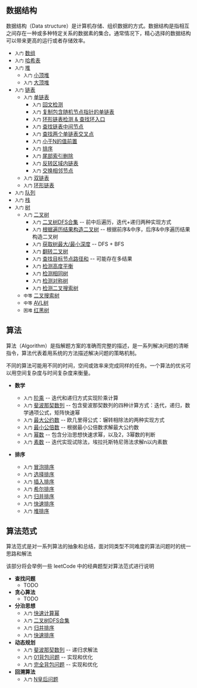 
## 数据结构

数据结构（Data structure）是计算机存储、组织数据的方式。数据结构是指相互之间存在一种或多种特定关系的数据素的集合。通常情况下，精心选择的数据结构可以带来更高的运行或者存储效率。

* `入门` [数组](src/data-structures/array/README.md)
* `入门` [哈希表](src/data-structures/hash-table/README.md)
* `入门` [堆](src/data-structures/heap/README.md)
  * `入门` [小顶堆](src/data-structures/heap/minHeap.js)
  * `入门` [大顶堆](src/data-structures/heap/miniHeap.js)
* `入门` [链表](src/data-structures/linked-lists/README.md)
  * `入门` [单链表](src/data-structures/linked-lists/singlyLinkedList/)
    * `入门` [回文检测](src/data-structures/linked-lists/singlyLinkedList/check-nodes-palindrome/)
    * `入门` [复制包含随机节点指针的单链表](src/data-structures/linked-lists/singlyLinkedList/copy-linked-with-random-arrow/)
    * `入门` [环形链表检测 & 查找环入口](src/data-structures/linked-lists/singlyLinkedList/find-cycle-entry/)
    * `入门` [查找链表中间节点](src/data-structures/linked-lists/singlyLinkedList/find-middle-nodes/)
    * `入门` [查找两个单链表交叉点](src/data-structures/linked-lists/singlyLinkedList/nodes-intersection/)
    * `入门` [小于N的值前置](src/data-structures/linked-lists/singlyLinkedList/nodes-partition/)
    * `入门` [排序](src/data-structures/linked-lists/singlyLinkedList/nodes-sorts/)
    * `入门` [尾部索引删除](src/data-structures/linked-lists/singlyLinkedList/remove-from-end/)
    * `入门` [反转区域内链表](src/data-structures/linked-lists/singlyLinkedList/reverse-range-nodes/)
    * `入门` [交换相邻节点](src/data-structures/linked-lists/singlyLinkedList/swap-neared-nodes/)
  * `入门` [双链表](src/data-structures/linked-lists/doublyLinkedList/)
  * `入门` [环形链表](src/data-structures/linked-lists/circularLinkedList/)
* `入门` [队列](src/data-structures/queue/README.md)
* `入门` [栈](src/data-structures/stack/README.md)
* `入门` [树](src/data-structures/tree/README.md)
  * `入门` [二叉树](src/data-structures/tree/binary-tree/README.md)
    * `入门` [二叉树DFS合集](src/data-structures/tree/binary-tree/traversal) -- 前中后遍历，迭代+递归两种实现方式
    * `入门` [根据遍历结果构造二叉树](src/data-structures/tree/binary-tree/construct-by-traversal) -- 根据前序&中序，后序&中序遍历结果构造二叉树
    * `入门` [获取树最大/最小深度](src/data-structures/tree/binary-tree/depth) -- DFS + BFS
    * `入门` [翻转二叉树](src/data-structures/tree/binary-tree/invert)
    * `入门` [查找目标节点路径和](src/data-structures/tree/binary-tree/find-path-Sum) -- 可能存在多结果
    * `入门` [检测高度平衡](src/data-structures/tree/binary-tree/check-height-balanced)
    * `入门` [检测相同树](src/data-structures/tree/binary-tree/check-same-tree)
    * `入门` [检测对称树](src/data-structures/tree/binary-tree/check-symmetric)
    * `入门` [检测二叉搜索树](src/data-structures/tree/binary-tree/checkBST)
  * `中等` [二叉搜索树](src/data-structures/tree/binary-search-tree/README.md)
  * `中等` [AVL树](src/data-structures/tree/AVL/README.md)
  * `困难` [红黑树](src/data-structures/tree/red-black-tree/README.md)

## 算法
算法（Algorithm）是指解题方案的准确而完整的描述，是一系列解决问题的清晰指令，算法代表着用系统的方法描述解决问题的策略机制。

不同的算法可能用不同的时间，空间或效率来完成同样的任务。一个算法的优劣可以用空间复杂度与时间复杂度来衡量。

* **数学**
  * `入门` [阶乘](src/algorithms/math/factorial/README.md) -- 迭代和递归方式实现阶乘计算
  * `入门` [斐波那契数列](src/algorithms/math/factorial/README.md) -- 包含斐波那契数列的四种计算方式：迭代，递归，数学通项公式，矩阵快速幂
  * `入门` [最大公约数](src/algorithms/math/greatest-common-divisor/README.md) -- 欧几里得公式：辗转相除法的两种实现方式
  * `入门` [最小公倍数](src/algorithms/math/least-common-multiple/README.md)  -- 根据最小公倍数求解最大公约数
  * `入门` [幂数](src/algorithms/math/power/README.md) -- 包含分治思想快速求幂，以及2，3幂数的判断
  * `入门` [素数](src/algorithms/math/primality/README.md) -- 迭代实现试除法，埃拉托斯特尼筛法求解n以内素数

* **排序**
  * `入门` [冒泡排序](src/algorithms/sort/bubble-sorts/README.md)
  * `入门` [选择排序](src/algorithms/math/selection-sorts/README.md)
  * `入门` [插入排序](src/algorithms/math/insertion-sorts/README.md)
  * `入门` [希尔排序](src/algorithms/math/shell-sorts/README.md)
  * `入门` [归并排序](src/algorithms/math/merge-sorts/README.md)
  * `入门` [快速排序](src/algorithms/math/quick-sorts/README.md)
  * `入门` [堆排序](src/algorithms/math/heap-sorts/README.md)


## 算法范式
算法范式是对一系列算法的抽象和总结，面对同类型不同难度的算法问题时的统一思路和解法

该部分将会举例一些 leetCode 中的经典题型对算法范式进行说明

* **查找问题**
  * TODO
* **贪心算法**
  * TODO
* **分治思想**
  * `入门` [快速计算幂](src/algorithms/math/power)
  * `入门` [二叉树DFS合集](src/data-structures/tree/binary-tree/traversal)
  * `入门` [归并排序](src/algorithms/math/merge-sorts/README.md)
  * `入门` [快速排序](src/algorithms/math/quick-sorts/README.md)
* **动态规划**
  * `入门` [斐波那契数列](src/algorithms/math/factorial/README.md) -- 递归求解法
  * `入门` [01背包问题](src/algorithms/dynamic-programming/knapsack-problem/zero-one-knapsack-problem/) -- 实现和优化
  * `入门` [完全背包问题](src/algorithms/dynamic-programming/knapsack-problem/unbounded-knapsack-problem/) -- 实现和优化
* **回溯算法**
  * `入门` [N皇后问题](src/algorithms/backtracking/n-queens/)

